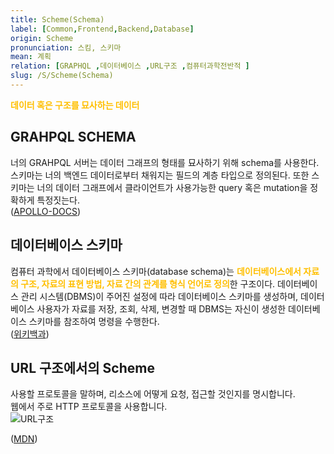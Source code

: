 ```yaml
---
title: Scheme(Schema)
label: [Common,Frontend,Backend,Database]
origin: Scheme
pronunciation: 스킴, 스키마
mean: 계획
relation: [GRAPHQL ,데이터베이스 ,URL구조 ,컴퓨터과학전반적 ]
slug: /S/Scheme(Schema)
---
```


<content>


<p><span style="color:#FFBF00; font-weight:bold;">데이터 혹은 구조를 묘사하는 데이터</span></p>
<h2 id="grahpql-schema">GRAHPQL SCHEMA</h2>
<p>너의 GRAHPQL 서버는 데이터 그래프의 형태를 묘사하기 위해 schema를 사용한다. 스키마는 너의 백엔드 데이터로부터 채워지는 필드의 계층 타입으로 정의된다. 또한 스키마는 너의 데이터 그래프에서 클라이언트가 사용가능한 query 혹은 mutation을 정확하게 특정짓는다.<br />
(<a href="https://www.apollographql.com/docs/apollo-server/schema/schema/">APOLLO-DOCS</a>)</p>
<h2 id="데이터베이스-스키마">데이터베이스 스키마</h2>
<p>컴퓨터 과학에서 데이터베이스 스키마(database schema)는 <span style="color:#FFBF00; font-weight:bold;">데이터베이스에서 자료의 구조, 자료의 표현 방법, 자료 간의 관계를 형식 언어로 정의</span>한 구조이다. 데이터베이스 관리 시스템(DBMS)이 주어진 설정에 따라 데이터베이스 스키마를 생성하며, 데이터베이스 사용자가 자료를 저장, 조회, 삭제, 변경할 때 DBMS는 자신이 생성한 데이터베이스 스키마를 참조하여 명령을 수행한다.<br />
(<a href="https://ko.wikipedia.org/wiki/%EB%8D%B0%EC%9D%B4%ED%84%B0%EB%B2%A0%EC%9D%B4%EC%8A%A4_%EC%8A%A4%ED%82%A4%EB%A7%88">위키백과</a>)</p>
<h2 id="url-구조에서의-scheme">URL 구조에서의 Scheme</h2>
<p>사용할 프로토콜을 말하며, 리소스에 어떻게 요청, 접근할 것인지를 명시합니다.<br />
웹에서 주로 HTTP 프로토콜을 사용합니다.<br />
<img src="../../2TAT1C/Scheme_1.png" alt="URL구조" /></p>
<p>(<a href="https://developer.mozilla.org/ko/docs/Web/HTTP/Basics_of_HTTP/Identifying_resources_on_the_Web">MDN</a>)</p>


</content>
